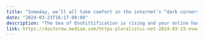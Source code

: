 ```yaml
---
title: "Someday, we’ll all take comfort in the internet’s “dark corners”"
date: "2024-03-23T16:17-08:00"
description: "The Sea of Enshittification is rising and your online home will eventually be flooded.I’m on tour with my new, nationally bestselling novel The Bezzle! Catch me TOMORROW (Mar 24) in NYC (Mar 24), then in Anaheim and beyond!Platforms decay. Tech bosses, unconstrained by competition; regulation; ad blockers and other adversarial interoperability; and their own workers, will inevitably hollow out their platforms, using ultraflexible digital technology to siphon value away from end users and business customers, leaving behind the bare minimum of value to keep all those users locked in:https://pluralistic.net/2024/01/30/go-nuts-meine-kerle/#ich-bin-ein-bratapfelIf you’d like an essay-formatted version of this thread to read or share, here’s a link to it on pluralistic.net, my surveillance-free, ad-free, tracker-free blog:https://pluralistic.net/2024/03/23/evacuate-the-platforms/#let-the-platforms-burnEnshittification is the inevitable result of high switching costs. Tech bosses are keenly attuned to opportunities to ..."
link: https://doctorow.medium.com/https-pluralistic-net-2024-03-23-evacuate-the-platforms-let-the-platforms-burn-1ebbb7b9c982?source=rss-eba9888d741b------2
---
```

